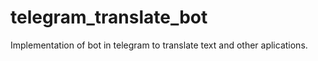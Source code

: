 # telegram_translate_bot
Implementation of bot in telegram to translate text and other aplications.
